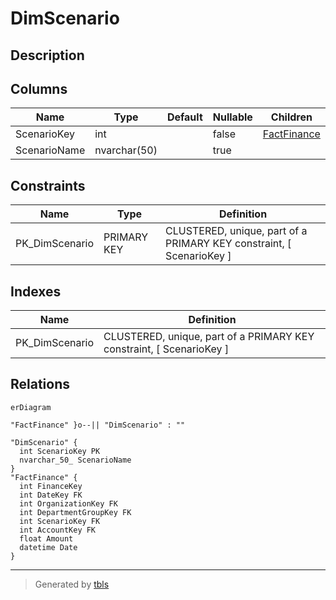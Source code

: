 # DimScenario

## Description

## Columns

| Name | Type | Default | Nullable | Children | Parents | Comment |
| ---- | ---- | ------- | -------- | -------- | ------- | ------- |
| ScenarioKey | int |  | false | [FactFinance](FactFinance.md) |  |  |
| ScenarioName | nvarchar(50) |  | true |  |  |  |

## Constraints

| Name | Type | Definition |
| ---- | ---- | ---------- |
| PK_DimScenario | PRIMARY KEY | CLUSTERED, unique, part of a PRIMARY KEY constraint, [ ScenarioKey ] |

## Indexes

| Name | Definition |
| ---- | ---------- |
| PK_DimScenario | CLUSTERED, unique, part of a PRIMARY KEY constraint, [ ScenarioKey ] |

## Relations

```mermaid
erDiagram

"FactFinance" }o--|| "DimScenario" : ""

"DimScenario" {
  int ScenarioKey PK
  nvarchar_50_ ScenarioName
}
"FactFinance" {
  int FinanceKey
  int DateKey FK
  int OrganizationKey FK
  int DepartmentGroupKey FK
  int ScenarioKey FK
  int AccountKey FK
  float Amount
  datetime Date
}
```

---

> Generated by [tbls](https://github.com/k1LoW/tbls)
